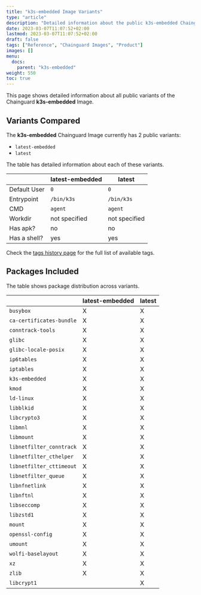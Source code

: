 ```yaml
---
title: "k3s-embedded Image Variants"
type: "article"
description: "Detailed information about the public k3s-embedded Chainguard Image variants"
date: 2023-03-07T11:07:52+02:00
lastmod: 2023-03-07T11:07:52+02:00
draft: false
tags: ["Reference", "Chainguard Images", "Product"]
images: []
menu:
  docs:
    parent: "k3s-embedded"
weight: 550
toc: true
---
```


This page shows detailed information about all public variants of the Chainguard **k3s-embedded** Image.

## Variants Compared
The **k3s-embedded** Chainguard Image currently has 2 public variants: 

- `latest-embedded`
- `latest`

The table has detailed information about each of these variants.

|              | latest-embedded | latest        |
|--------------|-----------------|---------------|
| Default User | `0`             | `0`           |
| Entrypoint   | `/bin/k3s`      | `/bin/k3s`    |
| CMD          | `agent`         | `agent`       |
| Workdir      | not specified   | not specified |
| Has apk?     | no              | no            |
| Has a shell? | yes             | yes           |

Check the [tags history page](/chainguard/chainguard-images/reference/k3s-embedded/tags_history/) for the full list of available tags.

## Packages Included
The table shows package distribution across variants.

|                          | latest-embedded | latest |
|--------------------------|-----------------|--------|
| `busybox`                | X               | X      |
| `ca-certificates-bundle` | X               | X      |
| `conntrack-tools`        | X               | X      |
| `glibc`                  | X               | X      |
| `glibc-locale-posix`     | X               | X      |
| `ip6tables`              | X               | X      |
| `iptables`               | X               | X      |
| `k3s-embedded`           | X               | X      |
| `kmod`                   | X               | X      |
| `ld-linux`               | X               | X      |
| `libblkid`               | X               | X      |
| `libcrypto3`             | X               | X      |
| `libmnl`                 | X               | X      |
| `libmount`               | X               | X      |
| `libnetfilter_conntrack` | X               | X      |
| `libnetfilter_cthelper`  | X               | X      |
| `libnetfilter_cttimeout` | X               | X      |
| `libnetfilter_queue`     | X               | X      |
| `libnfnetlink`           | X               | X      |
| `libnftnl`               | X               | X      |
| `libseccomp`             | X               | X      |
| `libzstd1`               | X               | X      |
| `mount`                  | X               | X      |
| `openssl-config`         | X               | X      |
| `umount`                 | X               | X      |
| `wolfi-baselayout`       | X               | X      |
| `xz`                     | X               | X      |
| `zlib`                   | X               | X      |
| `libcrypt1`              |                 | X      |
